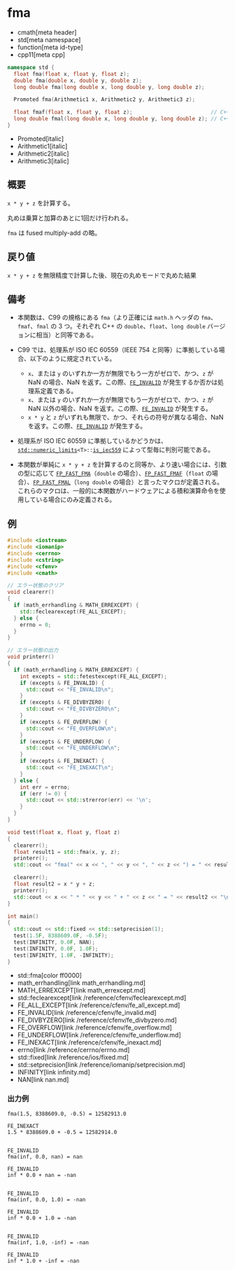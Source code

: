 # fma
* cmath[meta header]
* std[meta namespace]
* function[meta id-type]
* cpp11[meta cpp]

```cpp
namespace std {
  float fma(float x, float y, float z);
  double fma(double x, double y, double z);
  long double fma(long double x, long double y, long double z);

  Promoted fma(Arithmetic1 x, Arithmetic2 y, Arithmetic3 z);

  float fmaf(float x, float y, float z);                         // C++17 から
  long double fmal(long double x, long double y, long double z); // C++17 から
}
```
* Promoted[italic]
* Arithmetic1[italic]
* Arithmetic2[italic]
* Arithmetic3[italic]


## 概要
`x * y + z` を計算する。

丸めは乗算と加算のあとに1回だけ行われる。

`fma` は fused multiply-add の略。


## 戻り値
`x * y + z` を無限精度で計算した後、現在の丸めモードで丸めた結果


## 備考
- 本関数は、C99 の規格にある `fma`（より正確には `math.h` ヘッダの `fma`、`fmaf`、`fmal` の 3 つ。それぞれ C++ の `double`、`float`、`long double` バージョンに相当）と同等である。
- C99 では、処理系が ISO IEC 60559（IEEE 754 と同等）に準拠している場合、以下のように規定されている。

	- `x`、または `y` のいずれか一方が無限でもう一方がゼロで、かつ、`z` が NaN の場合、NaN を返す。この際、[`FE_INVALID`](../cfenv/fe_invalid.md) が発生するか否かは処理系定義である。
	- `x`、または `y` のいずれか一方が無限でもう一方がゼロで、かつ、`z` が NaN 以外の場合、NaN を返す。この際、[`FE_INVALID`](../cfenv/fe_invalid.md) が発生する。
	- `x * y` と `z` がいずれも無限で、かつ、それらの符号が異なる場合、NaN を返す。この際、[`FE_INVALID`](../cfenv/fe_invalid.md) が発生する。

- 処理系が ISO IEC 60559 に準拠しているかどうかは、[`std::numeric_limits`](../limits/numeric_limits.md)`<T>::`[`is_iec559`](../limits/numeric_limits/is_iec559.md) によって型毎に判別可能である。

- 本関数が単純に `x * y + z` を計算するのと同等か、より速い場合には、引数の型に応じて [`FP_FAST_FMA`](fp_fast_fma.md)（`double` の場合）、[`FP_FAST_FMAF`](fp_fast_fmaf.md)（`float` の場合）、[`FP_FAST_FMAL`](fp_fast_fmal.md)（`long double` の場合）と言ったマクロが定義される。  
	これらのマクロは、一般的に本関数がハードウェアによる積和演算命令を使用している場合にのみ定義される。


## 例
```cpp example
#include <iostream>
#include <iomanip>
#include <cerrno>
#include <cstring>
#include <cfenv>
#include <cmath>

// エラー状態のクリア
void clearerr()
{
  if (math_errhandling & MATH_ERREXCEPT) {
    std::feclearexcept(FE_ALL_EXCEPT);
  } else {
    errno = 0;
  }
}

// エラー状態の出力
void printerr()
{
  if (math_errhandling & MATH_ERREXCEPT) {
    int excepts = std::fetestexcept(FE_ALL_EXCEPT);
    if (excepts & FE_INVALID) {
      std::cout << "FE_INVALID\n";
    }
    if (excepts & FE_DIVBYZERO) {
      std::cout << "FE_DIVBYZERO\n";
    }
    if (excepts & FE_OVERFLOW) {
      std::cout << "FE_OVERFLOW\n";
    }
    if (excepts & FE_UNDERFLOW) {
      std::cout << "FE_UNDERFLOW\n";
    }
    if (excepts & FE_INEXACT) {
      std::cout << "FE_INEXACT\n";
    }
  } else {
    int err = errno;
    if (err != 0) {
      std::cout << std::strerror(err) << '\n';
    }
  }
}

void test(float x, float y, float z)
{
  clearerr();
  float result1 = std::fma(x, y, z);
  printerr();
  std::cout << "fma(" << x << ", " << y << ", " << z << ") = " << result1 << "\n\n";

  clearerr();
  float result2 = x * y + z;
  printerr();
  std::cout << x << " * " << y << " + " << z << " = " << result2 << "\n\n\n";
}

int main()
{
  std::cout << std::fixed << std::setprecision(1);
  test(1.5F, 8388609.0F, -0.5F);
  test(INFINITY, 0.0F, NAN);
  test(INFINITY, 0.0F, 1.0F);
  test(INFINITY, 1.0F, -INFINITY);
}
```
* std::fma[color ff0000]
* math_errhandling[link math_errhandling.md]
* MATH_ERREXCEPT[link math_errexcept.md]
* std::feclearexcept[link /reference/cfenv/feclearexcept.md]
* FE_ALL_EXCEPT[link /reference/cfenv/fe_all_except.md]
* FE_INVALID[link /reference/cfenv/fe_invalid.md]
* FE_DIVBYZERO[link /reference/cfenv/fe_divbyzero.md]
* FE_OVERFLOW[link /reference/cfenv/fe_overflow.md]
* FE_UNDERFLOW[link /reference/cfenv/fe_underflow.md]
* FE_INEXACT[link /reference/cfenv/fe_inexact.md]
* errno[link /reference/cerrno/errno.md]
* std::fixed[link /reference/ios/fixed.md]
* std::setprecision[link /reference/iomanip/setprecision.md]
* INFINITY[link infinity.md]
* NAN[link nan.md]

### 出力例
```
fma(1.5, 8388609.0, -0.5) = 12582913.0

FE_INEXACT
1.5 * 8388609.0 + -0.5 = 12582914.0


FE_INVALID
fma(inf, 0.0, nan) = nan

FE_INVALID
inf * 0.0 + nan = -nan


FE_INVALID
fma(inf, 0.0, 1.0) = -nan

FE_INVALID
inf * 0.0 + 1.0 = -nan


FE_INVALID
fma(inf, 1.0, -inf) = -nan

FE_INVALID
inf * 1.0 + -inf = -nan

```
